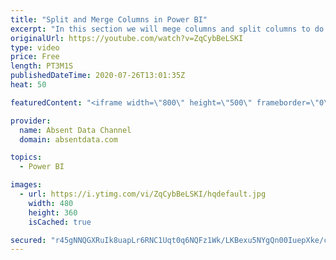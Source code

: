 ```yaml
---
title: "Split and Merge Columns in Power BI"
excerpt: "In this section we will mege columns and split columns to do a depper level of analysis"
originalUrl: https://youtube.com/watch?v=ZqCybBeLSKI
type: video
price: Free
length: PT3M1S
publishedDateTime: 2020-07-26T13:01:35Z
heat: 50

featuredContent: "<iframe width=\"800\" height=\"500\" frameborder=\"0\" src=\"https://www.youtube.com/embed/ZqCybBeLSKI\" allow=\"accelerometer; autoplay; encrypted-media; gyroscope; picture-in-picture\" allowfullscreen></iframe>"

provider:
  name: Absent Data Channel
  domain: absentdata.com

topics:
  - Power BI

images:
  - url: https://i.ytimg.com/vi/ZqCybBeLSKI/hqdefault.jpg
    width: 480
    height: 360
    isCached: true

secured: "r45gNNQGXRuIk8uapLr6RNC1Uqt0q6NQFz1Wk/LKBexu5NYgQn00IuepXke/c0tNBXNR0gkgzUzmOLXT0FBEMEaZrp533TpiwIU3i9JOzhYm83BP9ISNK017hnX9tQwnmnGFXNsAtgM/5DgEWZHAhS5qxsVL/2w4yd9bUqkbVec8jR6TQao4wz8bQMVHdfIzgNLd+jdC4ef2kTPSFaK9JjGu5uF9MRCPDaafdYpwptWy8mVTbhBcWqLjAuJfu9xK/nTZUxDZY2FwvuK9MAlrTsdFB+ZIQ/iXjDGRvrx3Oyk00uK3NYKfxS35hgDqqkE2Dxbi2fBsBU15VFXM68BwW2k4z1DTrS2EUNMqbpazwxKMRrzNxOPFLJbA/XFaN1ILGb4samdlHR25DPD6zXD7HcNZjAo+KNbeyz6DlQr4lV0=;vI/GoGW90VNm26WS9OyE2w=="
---
```


